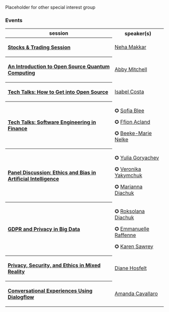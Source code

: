 Placeholder for other special interest group

### Events

<table style= "background-color: transparent; border-color: transparent;">
<tbody>

<tr>
  <th>session</th> <th>speaker(s)</th>
</tr>

<tr>
  <th align="left">

  [Stocks & Trading Session](https://www.youtube.com/watch?v=WqDZoD0wmGU&list=PLVcEZG2JPVhcxbBrvAfF0I4YSme5sCYcL&index=2)</th>

  <td>

  [Neha Makkar](https://www.linkedin.com/in/neha-makkar/)</td>
</tr>

<tr>
  <th align="left">

  [An Introduction to Open Source Quantum Computing](https://www.youtube.com/watch?v=BlAcr_zLy_8&list=PLVcEZG2JPVhcxbBrvAfF0I4YSme5sCYcL&index=22)</th>

  <td>

  [Abby Mitchell](https://www.linkedin.com/in/abby-mitchell/)</td>
</tr>

<tr>
  <th align="left">

  [Tech Talks: How to Get into Open Source](https://www.youtube.com/watch?v=0buL1lnqUz0&list=PLVcEZG2JPVhcxbBrvAfF0I4YSme5sCYcL&index=28)</th>

  <td>

  [Isabel Costa](https://www.linkedin.com/in/isabelcmdcosta/)</td>
</tr>

<tr>
  <th align="left">

  [Tech Talks: Software Engineering in Finance](https://www.youtube.com/watch?v=RcNJ0UZTCO4&list=PLVcEZG2JPVhcxbBrvAfF0I4YSme5sCYcL&index=32)</th>

  <td>

  ✪ [Sofia Blee](https://www.linkedin.com/in/sofia-blee-007b37148/)

  ✪ [Ffion Acland](https://www.linkedin.com/in/ffion-acland-2a3abbab/)

  ✪ [Beeke-Marie Nelke](https://www.linkedin.com/in/beekemarienelke/)
  </td>
</tr>

<tr>
  <th align="left">

  [Panel Discussion: Ethics and Bias in Artificial Intelligence](https://www.youtube.com/watch?v=BfogwkWxC8k&list=PLVcEZG2JPVhcxbBrvAfF0I4YSme5sCYcL&index=36)</th>

  <td>

  ✪ [Yulia Goryachev](https://www.linkedin.com/in/yulia-goryachev-67b9a76/)

  ✪ [Veronika Yakymchuk](https://www.linkedin.com/in/veronika-yakymchuk-2a3474175/)

  ✪ [Marianna Diachuk](https://www.linkedin.com/in/marianna-diachuk-53ba60116/)
  </td>
</tr>

<tr>
  <th align="left">

  [GDPR and Privacy in Big Data](https://www.youtube.com/watch?v=XkpyL2aLRlQ&list=PLVcEZG2JPVhcxbBrvAfF0I4YSme5sCYcL&index=41)</th>

  <td>

  ✪ [Roksolana Diachuk](https://www.linkedin.com/in/roksolanadiachuk/)

  ✪ [Emmanuelle Raffenne](https://www.linkedin.com/in/eraffenne/)

  ✪ [Karen Sawrey](https://www.linkedin.com/in/karensawrey/)
  </td>
</tr>

<tr>
  <th align="left">

  [Privacy, Security, and Ethics in Mixed Reality](https://www.youtube.com/watch?v=pRQU77ITdHw&list=PLVcEZG2JPVhcxbBrvAfF0I4YSme5sCYcL&index=42)</th>

  <td>

  [Diane Hosfelt](https://diane.hosfelt.io)</td>
</tr>

<tr>
  <th align="left">

  [Conversational Experiences Using Dialogflow](https://www.youtube.com/watch?v=N5UwZih9zJE&list=PLVcEZG2JPVhcxbBrvAfF0I4YSme5sCYcL&index=43)</th>

  <td>

  [Amanda Cavallaro](https://www.linkedin.com/in/amandacavallaro/)</td>
</tr>


</tbody>
</table>

